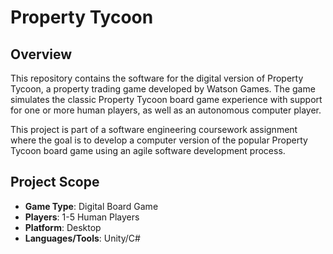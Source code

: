 # Property Tycoon
## Overview
This repository contains the software for the digital version of Property Tycoon, a property trading game developed by Watson Games. The game simulates the classic Property Tycoon board game experience with support for one or more human players, as well as an autonomous computer player.

This project is part of a software engineering coursework assignment where the goal is to develop a computer version of the popular Property Tycoon board game using an agile software development process.

## Project Scope
- **Game Type**: Digital Board Game
- **Players**: 1-5 Human Players
- **Platform**: Desktop
- **Languages/Tools**: Unity/C# 
